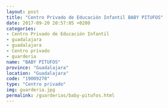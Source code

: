 ```yaml
---
layout: post
title: "Centro Privado de Educación Infantil BABY PITUFOS"
date: 2017-09-20 20:57:05 +0200
categories:
- Centro Privado de Educación Infantil
- guadalajara
- guadalajara
- Centro privado
- guarderia
name: "BABY PITUFOS"
province: "Guadalajara"
location: "Guadalajara"
code: "19009270"
type: "Centro privado"
img: guarderia.jpg
permalink: /guarderias/baby-pitufos.html
---
```

